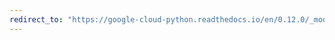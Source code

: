 ```yaml
---
redirect_to: "https://google-cloud-python.readthedocs.io/en/0.12.0/_modules/gcloud/logging/entries.html"
---
```

